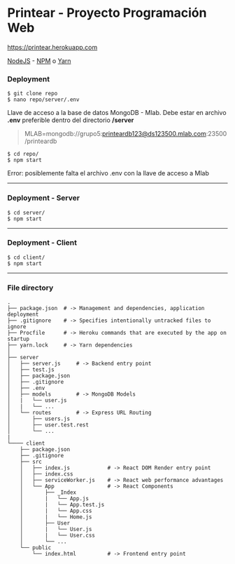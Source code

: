 # Printear - Proyecto Programación Web

https://printear.herokuapp.com

[NodeJS](https://nodejs.org/en/) - [NPM](https://www.npmjs.com/get-npm) o [Yarn](https://yarnpkg.com/en/docs/install#mac-stable)

### Deployment

```ssh
$ git clone repo
$ nano repo/server/.env
``` 

Llave de acceso a la base de datos MongoDB - Mlab. Debe estar en archivo **.env** preferible dentro del directorio **/server**
> MLAB=mongodb://grupo5:printeardb123@ds123500.mlab.com:23500/printeardb

```ssh
$ cd repo/
$ npm start
``` 

Error: posiblemente falta el archivo .env con la llave de acceso a Mlab




<hr/>



### Deployment - Server


```ssh
$ cd server/
$ npm start
``` 


<hr/>


### Deployment - Client


```ssh
$ cd client/
$ npm start
``` 


<hr/>


### File directory

```ssh
.
├── package.json  # -> Management and dependencies, application deployment
├── .gitignore    # -> Specifies intentionally untracked files to ignore
├── Procfile      # -> Heroku commands that are executed by the app on startup
├── yarn.lock     # -> Yarn dependencies
│
├── server
│   ├── server.js     # -> Backend entry point
│   ├── test.js
│   ├── package.json
│   ├── .gitignore
│   ├── .env
│   ├── models        # -> MongoDB Models
│   |   └── user.js
│   |   └── ...
│   └── routes        # -> Express URL Routing
│       ├── users.js
│       ├── user.test.rest
│       └── ...
|
└──── client
    ├── package.json
    ├── .gitignore
    ├── src
    │   ├── index.js            # -> React DOM Render entry point
    │   ├── index.css
    │   ├── serviceWorker.js    # -> React web performance advantages
    │   └── App                 # -> React Components
    │       ├── _Index
    │       |   └── App.js
    │       |   └── App.test.js
    │       |   └── App.css
    │       |   └── Home.js
    │       ├── User
    │       |   └── User.js
    │       |   └── User.css
    │       └── ...
    └── public
        └── index.html          # -> Frontend entry point
    
``` 
